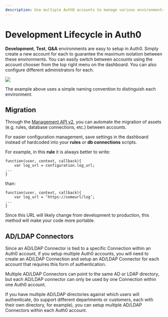 ```yaml
---
description: Use multiple Auth0 accounts to manage various environments.
---
```


# Development Lifecycle in Auth0

__Development__, __Test__, __Q&A__ environments are easy to setup in Auth0. Simply create a new account for each to guarantee the maximum isolation between these environments. You can easily switch between accounts using the account chooser from the top right menu on the dashboard. You can also configure different administrators for each.

![](/media/articles/lifecycle/environments.png)

The example above uses a simple naming convention to distinguish each environment.

## Migration

Through the [Management API v2](/api/management/v2), you can automate the migration of assets (e.g. rules, database connections, etc.) between accounts.

For easier configuration management, save settings in the dashboard instead of hardcoded into your __rules__ or __db connections__ scripts.

For example, in this __rule__ it is always better to write:

```
function(user, context, callback){
	var log_url = configuration.log_url;
...
}
```

than:

```
function(user, context, callback){
	var log_url = ‘https://someurl/log’;
...
}
```

Since this URL will likely change from development to production, this method will make your code more portable.

## AD/LDAP Connectors

Since an AD/LDAP Connector is tied to a specific Connection within an Auth0 account, if you setup multiple Auth0 accounts, you will need to create an AD/LDAP Connection and setup an AD/LDAP Connector for each account that requires this form of authentication.

Multiple AD/LDAP Connectors can point to the same AD or LDAP directory, but each AD/LDAP connector can only be used by one Connection within one Auth0 account.

If you have multiple AD/LDAP directories against which users will authenticate, (to support different departments or customers, each with their own directory, for example), you can setup multiple AD/LDAP Connectors within each Auth0 account.
